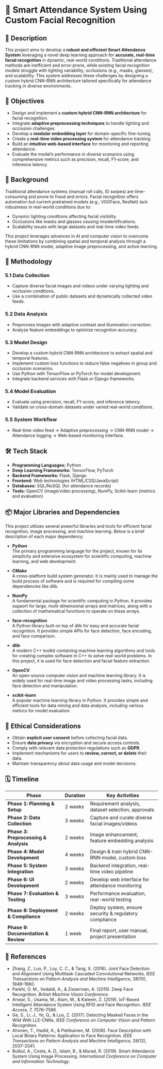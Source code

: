# 📌 Smart Attendance System Using Custom Facial Recognition

## 📖 Description
This project aims to develop a **robust and efficient Smart Attendance System** leveraging a novel deep learning approach for **accurate, real-time facial recognition** in dynamic, real-world conditions. Traditional attendance methods are inefficient and error-prone, while existing facial recognition models struggle with lighting variability, occlusions (e.g., masks, glasses), and scalability. This system addresses these challenges by designing a custom hybrid CNN-RNN architecture tailored specifically for attendance tracking in diverse environments.

## 🎯 Objectives
- Design and implement a **custom hybrid CNN-RNN architecture** for facial recognition.
- Integrate **adaptive preprocessing techniques** to handle lighting and occlusion challenges.
- Develop a **modular embedding layer** for domain-specific fine-tuning.
- Create a **real-time video processing system** for attendance tracking.
- Build an **intuitive web-based interface** for monitoring and reporting attendance.
- Evaluate the model’s performance in diverse scenarios using comprehensive metrics such as precision, recall, F1-score, and inference latency.

## 🧠 Background
Traditional attendance systems (manual roll calls, ID swipes) are time-consuming and prone to fraud and errors. Facial recognition offers automation but current pretrained models (e.g., VGGFace, ResNet) lack robustness in real-world conditions due to:
- Dynamic lighting conditions affecting facial visibility.
- Occlusions like masks and glasses causing misidentifications.
- Scalability issues with large datasets and real-time video feeds.

This project leverages advances in AI and computer vision to overcome these limitations by combining spatial and temporal analysis through a hybrid CNN-RNN model, adaptive image preprocessing, and active learning.

## 🧪 Methodology

### 5.1 Data Collection
- Capture diverse facial images and videos under varying lighting and occlusion conditions.
- Use a combination of public datasets and dynamically collected video feeds.

### 5.2 Data Analysis
- Preprocess images with adaptive contrast and illumination correction.
- Analyze feature embeddings to optimize recognition accuracy.

### 5.3 Model Design
- Develop a custom hybrid CNN-RNN architecture to extract spatial and temporal features.
- Implement custom loss functions to reduce false negatives in group and occlusion scenarios.
- Use Python with TensorFlow or PyTorch for model development.
- Integrate backend services with Flask or Django frameworks.

### 5.4 Model Evaluation
- Evaluate using precision, recall, F1-score, and inference latency.
- Validate on cross-domain datasets under varied real-world conditions.

### 5.5 System Workflow
- Real-time video feed → Adaptive preprocessing → CNN-RNN model → Attendance logging → Web-based monitoring interface.

## 🛠️ Tech Stack
- **Programming Languages:** Python
- **Deep Learning Frameworks:** TensorFlow, PyTorch
- **Backend Frameworks:** Flask, Django
- **Frontend:** Web technologies (HTML/CSS/JavaScript)
- **Databases:** SQL/NoSQL (for attendance records)
- **Tools:** OpenCV (image/video processing), NumPy, Scikit-learn (metrics and evaluation)

## 📦 Major Libraries and Dependencies

This project utilizes several powerful libraries and tools for efficient facial recognition, image processing, and machine learning. Below is a brief description of each major dependency:

- **Python**  
  The primary programming language for the project, known for its simplicity and extensive ecosystem for scientific computing, machine learning, and web development.

- **CMake**  
  A cross-platform build system generator. It is mainly used to manage the build process of software and is required for compiling some dependencies like dlib.

- **NumPy**  
  A fundamental package for scientific computing in Python. It provides support for large, multi-dimensional arrays and matrices, along with a collection of mathematical functions to operate on these arrays.

- **face-recognition**  
  A Python library built on top of dlib for easy and accurate facial recognition. It provides simple APIs for face detection, face encoding, and face comparison.

- **dlib**  
  A modern C++ toolkit containing machine learning algorithms and tools for creating complex software in C++ to solve real-world problems. In this project, it is used for face detection and facial feature extraction.

- **OpenCV**  
  An open-source computer vision and machine learning library. It is widely used for real-time image and video processing tasks, including face detection and manipulation.

- **scikit-learn**  
  A popular machine learning library in Python. It provides simple and efficient tools for data mining and data analysis, including various metrics for model evaluation.

## 🔐 Ethical Considerations
- Obtain **explicit user consent** before collecting facial data.
- Ensure **data privacy** via encryption and secure access controls.
- Comply with relevant data protection regulations such as **GDPR**.
- Implement mechanisms for users to **review, correct, or delete** their data.
- Maintain transparency about data usage and model decisions.

## 🗓️ Timeline

| Phase                         | Duration       | Key Activities                                    |
|-------------------------------|----------------|--------------------------------------------------|
| **Phase 1: Planning & Setup**  | 2 weeks        | Requirement analysis, dataset selection, approvals |
| **Phase 2: Data Collection**   | 3 weeks        | Capture and curate diverse facial images/videos  |
| **Phase 3: Preprocessing & Analysis** | 2 weeks | Image enhancement, feature embedding analysis     |
| **Phase 4: Model Development** | 4 weeks        | Design & train hybrid CNN-RNN model, custom loss |
| **Phase 5: System Integration**| 3 weeks        | Backend integration, real-time video pipeline     |
| **Phase 6: UI Development**    | 2 weeks        | Develop web interface for attendance monitoring   |
| **Phase 7: Evaluation & Testing** | 3 weeks    | Performance evaluation, real-world testing        |
| **Phase 8: Deployment & Compliance** | 2 weeks | Deploy system, ensure security & regulatory compliance |
| **Phase 9: Documentation & Review** | 1 week    | Final report, user manual, project presentation   |

## 🧾 References
- Zhang, Z., Luo, P., Loy, C. C., & Tang, X. (2016). Joint Face Detection and Alignment Using Multitask Cascaded Convolutional Networks. *IEEE Transactions on Pattern Analysis and Machine Intelligence*, 38(10), 1948–1960.
- Parkhi, O. M., Vedaldi, A., & Zisserman, A. (2015). Deep Face Recognition. *British Machine Vision Conference*.
- Anwar, S., Usama, M., Alam, M., & Kaleem, Z. (2019). IoT-Based Intelligent Attendance System Using RFID and Face Recognition. *IEEE Access*, 7, 7576–7586.
- Ge, S., Li, J., Ye, Q., & Luo, Z. (2017). Detecting Masked Faces in the Wild With LLE-CNNs. *IEEE Conference on Computer Vision and Pattern Recognition*.
- Ahonen, T., Hadid, A., & Pietikainen, M. (2006). Face Description with Local Binary Patterns: Application to Face Recognition. *IEEE Transactions on Pattern Analysis and Machine Intelligence*, 28(12), 2037–2041.
- Bulbul, A., Costa, A. D., Islam, R., & Murad, R. (2019). Smart Attendance System Using Image Processing. *International Conference on Computer and Information Technology*.


